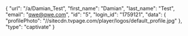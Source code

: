 {
    "url": "\/a\/Damian_Test",
    "first_name": "Damian",
    "last_name": "Test",
    "email": "qwe@qwe.com",
    "id": "5",
    "login_id": "1759121",
    "data": {
        "profilePhoto": "\/\/sitecdn.tvpage.com\/player\/logos\/default_profile.jpg"
    },
    "type": "captivate"
}